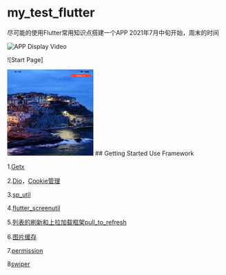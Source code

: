 # my_test_flutter

 尽可能的使用Flutter常用知识点搭建一个APP
 2021年7月中旬开始，周末的时间
 
![APP Display Video](https://github.com/andrezhao/flutter_trainning/issues/1)

![Start Page]

<img src="https://github.com/andrezhao/flutter_trainning/blob/main/my_test_flutter/screenshot/Simulator%20Screen%20Shot%20-%20iPhone%2011%20-%202021-08-13%20at%2018.12.25.png" width="200" height="200" />
## Getting Started
Use Framework

1.[Getx](https://pub.dev/packages/get)

2.[Dio](https://pub.dev/packages/dio)，[Cookie管理](https://pub.dev/packages/dio_cookie_manager)

3.[sp_util](https://pub.dev/packages/sp_util)

4.[flutter_screenutil](https://pub.dev/packages/flutter_screenutil)

5.[列表的刷新和上拉加载框架pull_to_refresh](https://pub.dev/packages/pull_to_refresh)

6.[图片缓存](https://pub.dev/packages/cached_network_image)

7.[permission](https://pub.dev/packages/permission_handler)

8[swiper](https://pub.dev/packages/flutter_swiper)














